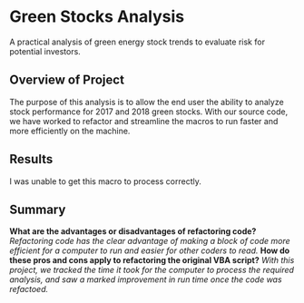 # Green Stocks Analysis
A practical analysis of green energy stock trends to evaluate risk for potential investors.

## Overview of Project
The purpose of this analysis is to allow the end user the ability to analyze stock performance for 2017 and 2018 green stocks. With our source code, we have worked to refactor and streamline the macros to run faster and more efficiently on the machine.

## Results
I was unable to get this macro to process correctly.

## Summary
**What are the advantages or disadvantages of refactoring code?**
*Refactoring code has the clear advantage of making a block of code more efficient for a computer to run and easier for other coders to read.*
**How do these pros and cons apply to refactoring the original VBA script?**
*With this project, we tracked the time it took for the computer to process the required analysis, and saw a marked improvement in run time once the code was refactoed.*
